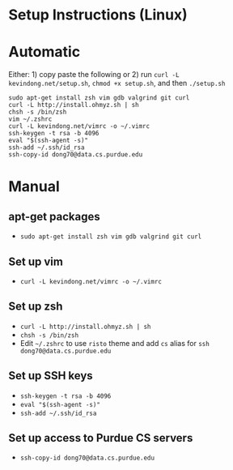 # Setup Instructions (Linux)

# Automatic
Either: 1) copy paste the following or 2) run `curl -L kevindong.net/setup.sh`, `chmod +x setup.sh`, and then `./setup.sh`

```
sudo apt-get install zsh vim gdb valgrind git curl
curl -L http://install.ohmyz.sh | sh
chsh -s /bin/zsh
vim ~/.zshrc
curl -L kevindong.net/vimrc -o ~/.vimrc
ssh-keygen -t rsa -b 4096
eval "$(ssh-agent -s)"
ssh-add ~/.ssh/id_rsa
ssh-copy-id dong70@data.cs.purdue.edu
```

# Manual
## apt-get packages
* `sudo apt-get install zsh vim gdb valgrind git curl`

## Set up vim
* `curl -L kevindong.net/vimrc -o ~/.vimrc`

## Set up zsh
* `curl -L http://install.ohmyz.sh | sh`
* `chsh -s /bin/zsh`
* Edit `~/.zshrc` to use `risto` theme and add `cs` alias for `ssh dong70@data.cs.purdue.edu`

## Set up SSH keys
* `ssh-keygen -t rsa -b 4096`
* `eval "$(ssh-agent -s)"`
* `ssh-add ~/.ssh/id_rsa`

## Set up access to Purdue CS servers
* `ssh-copy-id dong70@data.cs.purdue.edu`